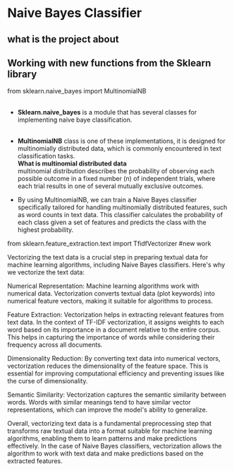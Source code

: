 # Naive Bayes Classifier
## what is the project about
## Working with new functions from the Sklearn library
from sklearn.naive_bayes import MultinomialNB <br><br>
- **Sklearn.naive_bayes** is a module that has several classes for implementing      naive baye classification. <br><br>
- **MultinomialNB** class is one of these implementations, it is designed for     multinomially distributed data, which is commonly encountered in text       classification tasks. <br>
**What is multinomial distributed data** <br>
  multinomial distribution describes the probability of observing each possible      outcome in a fixed number (n) of independent trials, where each trial results      in one of several mutually exclusive outcomes. <br>

- By using MultinomialNB, we can train a Naive Bayes classifier specifically         tailored for handling multinomially distributed features, such as word counts in   text data. This classifier calculates the probability of each class given a set    of features and predicts the class with the highest probability. <br>

from sklearn.feature_extraction.text import TfidfVectorizer #new work


Vectorizing the text data is a crucial step in preparing textual data for machine learning algorithms, including Naive Bayes classifiers. Here's why we vectorize the text data:

Numerical Representation: Machine learning algorithms work with numerical data. Vectorization converts textual data (plot keywords) into numerical feature vectors, making it suitable for algorithms to process.

Feature Extraction: Vectorization helps in extracting relevant features from text data. In the context of TF-IDF vectorization, it assigns weights to each word based on its importance in a document relative to the entire corpus. This helps in capturing the importance of words while considering their frequency across all documents.

Dimensionality Reduction: By converting text data into numerical vectors, vectorization reduces the dimensionality of the feature space. This is essential for improving computational efficiency and preventing issues like the curse of dimensionality.

Semantic Similarity: Vectorization captures the semantic similarity between words. Words with similar meanings tend to have similar vector representations, which can improve the model's ability to generalize.

Overall, vectorizing text data is a fundamental preprocessing step that transforms raw textual data into a format suitable for machine learning algorithms, enabling them to learn patterns and make predictions effectively. In the case of Naive Bayes classifiers, vectorization allows the algorithm to work with text data and make predictions based on the extracted features.
